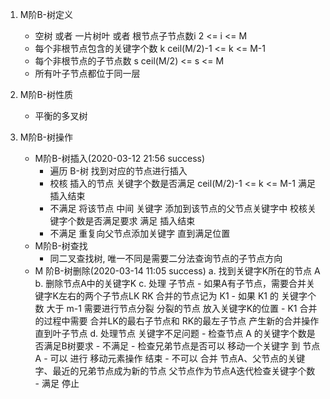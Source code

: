 1. M阶B-树定义
    - 空树 或者 一片树叶 或者 根节点子节点数i  2 <= i <= M
    - 每个非根节点包含的关键字个数 k  ceil(M/2)-1 <= k <= M-1
    - 每个非根节点的子节点数 s  ceil(M/2) <= s <= M
    - 所有叶子节点都位于同一层
    
2. M阶B-树性质
    - 平衡的多叉树
    
3. M阶B-树操作
    - M阶B-树插入(2020-03-12 21:56 success)
        - 遍历 B-树 找到对应的节点进行插入
        - 校核 插入的节点 关键字个数是否满足 ceil(M/2)-1 <= k <= M-1 满足 插入结束
        - 不满足 将该节点 中间 关键字 添加到该节点的父节点关键字中 校核关键字个数是否满足要求 满足 插入结束
        - 不满足 重复向父节点添加关键字 直到满足位置
    - M阶B-树查找
        - 同二叉查找树, 唯一不同是需要二分法查询节点的子节点方向
    - M 阶B-树删除(2020-03-14 11:05 success)
        a. 找到关键字K所在的节点 A
        b. 删除节点A中的关键字K
        c. 处理 子节点
            - 如果A有子节点，需要合并关键字K左右的两个子节点LK RK 合并的节点记为 K1
            - 如果 K1 的 关键字个数 大于 m-1 需要进行节点分裂 分裂的节点 放入关键字K的位置
            - K1 合并的过程中需要 合并LK的最右子节点和 RK的最左子节点 产生新的合并操作 直到叶子节点
        d. 处理节点 关键字不足问题
            - 检查节点 A 的关键字个数是否满足B树要求
            - 不满足
                - 检查兄弟节点是否可以 移动一个关键字 到 节点A
                    - 可以 进行 移动元素操作  结束
                    - 不可以 合并 节点A、父节点的关键字、最近的兄弟节点成为新的节点  父节点作为节点A迭代检查关键字个数
            - 满足 停止
    